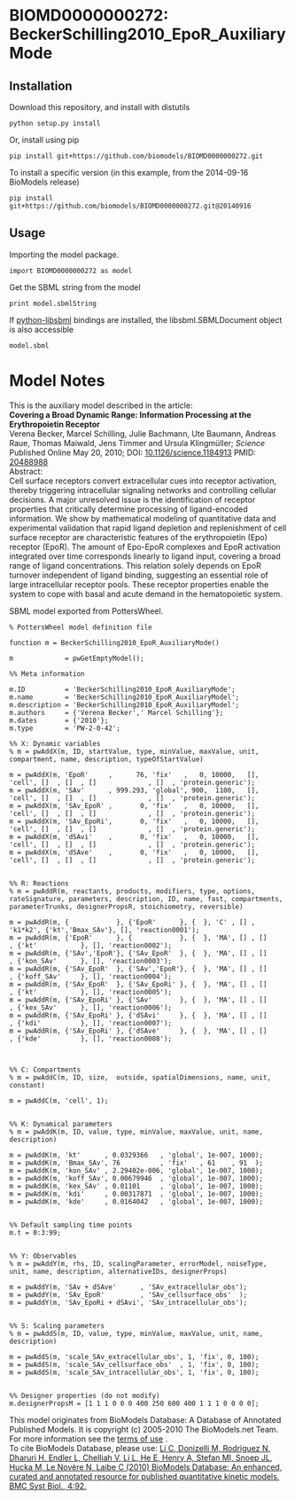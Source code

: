 # BIOMD0000000272: BeckerSchilling2010_EpoR_AuxiliaryMode

## Installation

Download this repository, and install with distutils

`python setup.py install`

Or, install using pip

`pip install git+https://github.com/biomodels/BIOMD0000000272.git`

To install a specific version (in this example, from the 2014-09-16 BioModels release)

`pip install git+https://github.com/biomodels/BIOMD0000000272.git@20140916`

## Usage

Importing the model package.

`import BIOMD0000000272 as model`

Get the SBML string from the model

`print model.sbmlString`

If [python-libsbml](https://pypi.python.org/pypi/python-libsbml) bindings are
installed, the libsbml.SBMLDocument object is also accessible

`model.sbml`


# Model Notes


This is the auxiliary model described in the article:  
**Covering a Broad Dynamic Range: Information Processing at the Erythropoietin Receptor**   
Verena Becker, Marcel Schilling, Julie Bachmann, Ute Baumann, Andreas Raue,
Thomas Maiwald, Jens Timmer and Ursula Klingmüller; _Science_ Published Online
May 20, 2010; DOI:
[10.1126/science.1184913](http://dx.doi.org/10.1126/science.1184913) PMID:
[20488988](http://www.ncbi.nlm.nih.gov/pubmed/20488988)  
Abstract:  
Cell surface receptors convert extracellular cues into receptor activation,
thereby triggering intracellular signaling networks and controlling cellular
decisions. A major unresolved issue is the identification of receptor
properties that critically determine processing of ligand-encoded information.
We show by mathematical modeling of quantitative data and experimental
validation that rapid ligand depletion and replenishment of cell surface
receptor are characteristic features of the erythropoietin (Epo) receptor
(EpoR). The amount of Epo-EpoR complexes and EpoR activation integrated over
time corresponds linearly to ligand input, covering a broad range of ligand
concentrations. This relation solely depends on EpoR turnover independent of
ligand binding, suggesting an essential role of large intracellular receptor
pools. These receptor properties enable the system to cope with basal and
acute demand in the hematopoietic system.

SBML model exported from PottersWheel.

    
    
    % PottersWheel model definition file
    
    function m = BeckerSchilling2010_EpoR_AuxiliaryMode()
    
    m             = pwGetEmptyModel();
    
    %% Meta information
    
    m.ID          = 'BeckerSchilling2010_EpoR_AuxiliaryMode';
    m.name        = 'BeckerSchilling2010_EpoR_AuxiliaryModel';
    m.description = 'BeckerSchilling2010_EpoR_AuxiliaryModel';
    m.authors     = {'Verena Becker',' Marcel Schilling'};
    m.dates       = {'2010'};
    m.type        = 'PW-2-0-42';
    
    %% X: Dynamic variables
    % m = pwAddX(m, ID, startValue, type, minValue, maxValue, unit, compartment, name, description, typeOfStartValue)
    
    m = pwAddX(m, 'EpoR'     ,      76, 'fix'   ,   0, 10000,   [], 'cell', []  , []  , []             , []  , 'protein.generic');
    m = pwAddX(m, 'SAv'      , 999.293, 'global', 900,  1100,   [], 'cell', []  , []  , []             , []  , 'protein.generic');
    m = pwAddX(m, 'SAv_EpoR' ,       0, 'fix'   ,   0, 10000,   [], 'cell', []  , []  , []             , []  , 'protein.generic');
    m = pwAddX(m, 'SAv_EpoRi',       0, 'fix'   ,   0, 10000,   [], 'cell', []  , []  , []             , []  , 'protein.generic');
    m = pwAddX(m, 'dSAvi'    ,       0, 'fix'   ,   0, 10000,   [], 'cell', []  , []  , []             , []  , 'protein.generic');
    m = pwAddX(m, 'dSAve'    ,       0, 'fix'   ,   0, 10000,   [], 'cell', []  , []  , []             , []  , 'protein.generic');
    
    
    %% R: Reactions
    % m = pwAddR(m, reactants, products, modifiers, type, options, rateSignature, parameters, description, ID, name, fast, compartments, parameterTrunks, designerPropsR, stoichiometry, reversible)
    
    m = pwAddR(m, {            }, {'EpoR'      }, {  }, 'C' , [] , 'k1*k2', {'kt','Bmax_SAv'}, [], 'reaction0001');
    m = pwAddR(m, {'EpoR'      }, {            }, {  }, 'MA', [] , []     , {'kt'           }, [], 'reaction0002');
    m = pwAddR(m, {'SAv','EpoR'}, {'SAv_EpoR'  }, {  }, 'MA', [] , []     , {'kon_SAv'      }, [], 'reaction0003');
    m = pwAddR(m, {'SAv_EpoR'  }, {'SAv','EpoR'}, {  }, 'MA', [] , []     , {'koff_SAv'     }, [], 'reaction0004');
    m = pwAddR(m, {'SAv_EpoR'  }, {'SAv_EpoRi' }, {  }, 'MA', [] , []     , {'kt'           }, [], 'reaction0005');
    m = pwAddR(m, {'SAv_EpoRi' }, {'SAv'       }, {  }, 'MA', [] , []     , {'kex_SAv'      }, [], 'reaction0006');
    m = pwAddR(m, {'SAv_EpoRi' }, {'dSAvi'     }, {  }, 'MA', [] , []     , {'kdi'          }, [], 'reaction0007');
    m = pwAddR(m, {'SAv_EpoRi' }, {'dSAve'     }, {  }, 'MA', [] , []     , {'kde'          }, [], 'reaction0008');
    
    
    
    %% C: Compartments
    % m = pwAddC(m, ID, size,  outside, spatialDimensions, name, unit, constant)
    
    m = pwAddC(m, 'cell', 1);
    
    
    %% K: Dynamical parameters
    % m = pwAddK(m, ID, value, type, minValue, maxValue, unit, name, description)
    
    m = pwAddK(m, 'kt'      , 0.0329366   , 'global', 1e-007, 1000);
    m = pwAddK(m, 'Bmax_SAv', 76          , 'fix'   , 61    , 91  );
    m = pwAddK(m, 'kon_SAv' , 2.29402e-006, 'global', 1e-007, 1000);
    m = pwAddK(m, 'koff_SAv', 0.00679946  , 'global', 1e-007, 1000);
    m = pwAddK(m, 'kex_SAv' , 0.01101     , 'global', 1e-007, 1000);
    m = pwAddK(m, 'kdi'     , 0.00317871  , 'global', 1e-007, 1000);
    m = pwAddK(m, 'kde'     , 0.0164042   , 'global', 1e-007, 1000);
    
    
    %% Default sampling time points
    m.t = 0:3:99;
    
    
    %% Y: Observables
    % m = pwAddY(m, rhs, ID, scalingParameter, errorModel, noiseType, unit, name, description, alternativeIDs, designerProps)
    
    m = pwAddY(m, 'SAv + dSAve'      , 'SAv_extracellular_obs');
    m = pwAddY(m, 'SAv_EpoR'         , 'SAv_cellsurface_obs'  );
    m = pwAddY(m, 'SAv_EpoRi + dSAvi', 'SAv_intracellular_obs');
    
    
    %% S: Scaling parameters
    % m = pwAddS(m, ID, value, type, minValue, maxValue, unit, name, description)
    
    m = pwAddS(m, 'scale_SAv_extracellular_obs', 1, 'fix', 0, 100);
    m = pwAddS(m, 'scale_SAv_cellsurface_obs'  , 1, 'fix', 0, 100);
    m = pwAddS(m, 'scale_SAv_intracellular_obs', 1, 'fix', 0, 100);
    
    
    %% Designer properties (do not modify)
    m.designerPropsM = [1 1 1 0 0 0 400 250 600 400 1 1 1 0 0 0 0];

This model originates from BioModels Database: A Database of Annotated
Published Models. It is copyright (c) 2005-2010 The BioModels.net Team.  
For more information see the [terms of
use](http://www.ebi.ac.uk/biomodels/legal.html) .  
To cite BioModels Database, please use: [Li C, Donizelli M, Rodriguez N,
Dharuri H, Endler L, Chelliah V, Li L, He E, Henry A, Stefan MI, Snoep JL,
Hucka M, Le Novère N, Laibe C (2010) BioModels Database: An enhanced, curated
and annotated resource for published quantitative kinetic models. BMC Syst
Biol., 4:92.](http://www.ncbi.nlm.nih.gov/pubmed/20587024)


